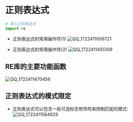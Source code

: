# 正则表达式
```python
# 导入正则表达式 
import re
```
* 正则表达式的常用操作符(1)
![QQ_1722411006721](https://github.com/user-attachments/assets/12371cd3-d224-4448-97b2-e1dfd4d7084f)

* 正则表达式的常用操作符(2)
![QQ_1722411455109](https://github.com/user-attachments/assets/9fcf5009-9951-4477-a0e1-b025fb30fa58)

## RE库的主要功能函数
![QQ_1722411470456](https://github.com/user-attachments/assets/98efd8e3-98a3-4774-94cd-17d9872f8064)


## 正则表达式的模式限定
* 正则表达式可以包含一些可选标志修饰符来控制匹配的模式:
![QQ_1722411584629](https://github.com/user-attachments/assets/c2661d80-4c30-4a6c-ac46-729a2ecf1b6a)
